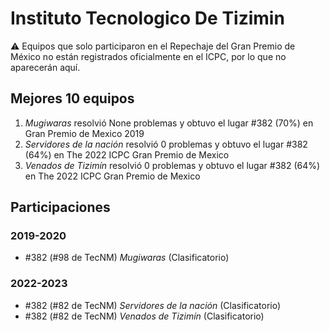 # Instituto Tecnologico De Tizimin

:warning: Equipos que solo participaron en el Repechaje del Gran Premio de México no están registrados oficialmente en el ICPC, por lo que no aparecerán aquí.

## Mejores 10 equipos

1. _Mugiwaras_ resolvió None problemas y obtuvo el lugar #382 (70%) en Gran Premio de Mexico 2019
1. _Servidores de la nación_ resolvió 0 problemas y obtuvo el lugar #382 (64%) en The 2022 ICPC Gran Premio de Mexico
1. _Venados de Tizimín_ resolvió 0 problemas y obtuvo el lugar #382 (64%) en The 2022 ICPC Gran Premio de Mexico

## Participaciones

### 2019-2020

- #382 (#98 de TecNM) _Mugiwaras_ (Clasificatorio)

### 2022-2023

- #382 (#82 de TecNM) _Servidores de la nación_ (Clasificatorio)
- #382 (#82 de TecNM) _Venados de Tizimín_ (Clasificatorio)



